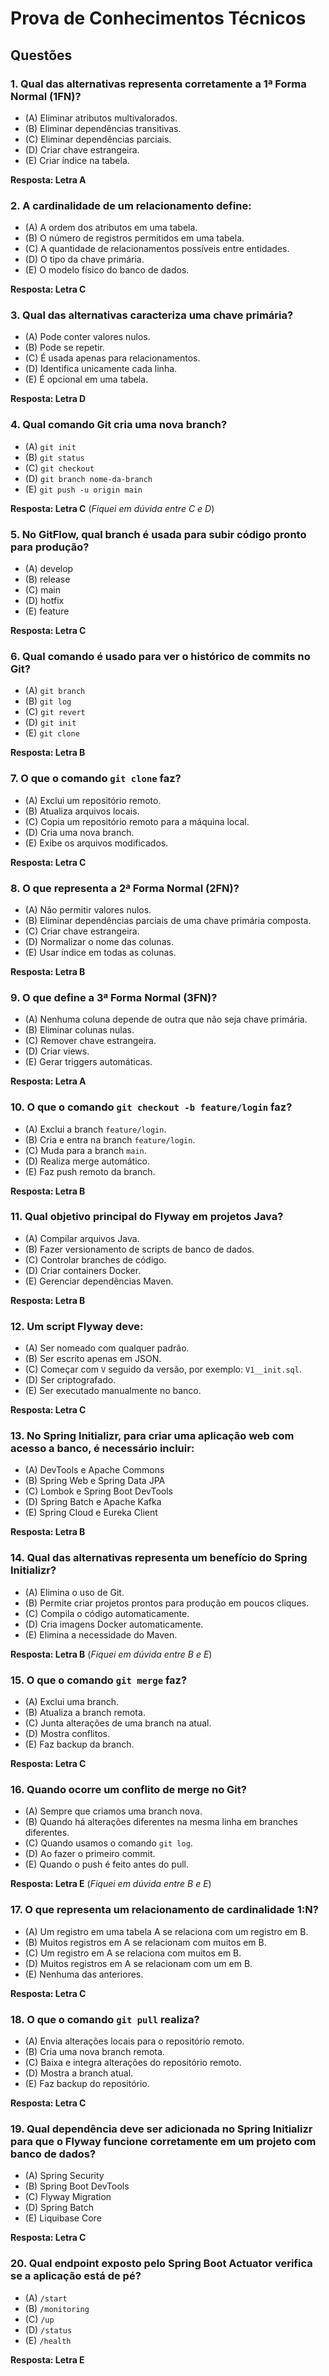 # Prova de Conhecimentos Técnicos

## Questões

### 1. Qual das alternativas representa corretamente a **1ª Forma Normal (1FN)**?
- (A) Eliminar atributos multivalorados.  
- (B) Eliminar dependências transitivas.  
- (C) Eliminar dependências parciais.  
- (D) Criar chave estrangeira.  
- (E) Criar índice na tabela.

**Resposta: Letra A**

### 2. A **cardinalidade** de um relacionamento define:
- (A) A ordem dos atributos em uma tabela.  
- (B) O número de registros permitidos em uma tabela.  
- (C) A quantidade de relacionamentos possíveis entre entidades.  
- (D) O tipo da chave primária.  
- (E) O modelo físico do banco de dados.

**Resposta: Letra C**

### 3. Qual das alternativas caracteriza uma **chave primária**?
- (A) Pode conter valores nulos.  
- (B) Pode se repetir.  
- (C) É usada apenas para relacionamentos.  
- (D) Identifica unicamente cada linha.  
- (E) É opcional em uma tabela.

**Resposta: Letra D**

### 4. Qual comando Git cria uma nova **branch**?
- (A) `git init`  
- (B) `git status`  
- (C) `git checkout`  
- (D) `git branch nome-da-branch`  
- (E) `git push -u origin main`

**Resposta: Letra C** (*Fiquei em dúvida entre C e D*)

### 5. No **GitFlow**, qual branch é usada para subir código pronto para produção?
- (A) develop  
- (B) release  
- (C) main  
- (D) hotfix  
- (E) feature

**Resposta: Letra C**

### 6. Qual comando é usado para **ver o histórico de commits** no Git?
- (A) `git branch`  
- (B) `git log`  
- (C) `git revert`  
- (D) `git init`  
- (E) `git clone`

**Resposta: Letra B**

### 7. O que o comando `git clone` faz?
- (A) Exclui um repositório remoto.  
- (B) Atualiza arquivos locais.  
- (C) Copia um repositório remoto para a máquina local.  
- (D) Cria uma nova branch.  
- (E) Exibe os arquivos modificados.

**Resposta: Letra C**

### 8. O que representa a **2ª Forma Normal (2FN)**?
- (A) Não permitir valores nulos.  
- (B) Eliminar dependências parciais de uma chave primária composta.  
- (C) Criar chave estrangeira.  
- (D) Normalizar o nome das colunas.  
- (E) Usar índice em todas as colunas.

**Resposta: Letra B**

### 9. O que define a **3ª Forma Normal (3FN)**?
- (A) Nenhuma coluna depende de outra que não seja chave primária.  
- (B) Eliminar colunas nulas.  
- (C) Remover chave estrangeira.  
- (D) Criar views.  
- (E) Gerar triggers automáticas.

**Resposta: Letra A**

### 10. O que o comando `git checkout -b feature/login` faz?
- (A) Exclui a branch `feature/login`.  
- (B) Cria e entra na branch `feature/login`.  
- (C) Muda para a branch `main`.  
- (D) Realiza merge automático.  
- (E) Faz push remoto da branch.

**Resposta: Letra B**

### 11. Qual objetivo principal do **Flyway** em projetos Java?
- (A) Compilar arquivos Java.  
- (B) Fazer versionamento de scripts de banco de dados.  
- (C) Controlar branches de código.  
- (D) Criar containers Docker.  
- (E) Gerenciar dependências Maven.

**Resposta: Letra B**

### 12. Um script Flyway deve:
- (A) Ser nomeado com qualquer padrão.  
- (B) Ser escrito apenas em JSON.  
- (C) Começar com `V` seguido da versão, por exemplo: `V1__init.sql`.  
- (D) Ser criptografado.  
- (E) Ser executado manualmente no banco.

**Resposta: Letra C**

### 13. No **Spring Initializr**, para criar uma aplicação web com acesso a banco, é necessário incluir:
- (A) DevTools e Apache Commons  
- (B) Spring Web e Spring Data JPA  
- (C) Lombok e Spring Boot DevTools  
- (D) Spring Batch e Apache Kafka  
- (E) Spring Cloud e Eureka Client

**Resposta: Letra B**

### 14. Qual das alternativas representa um benefício do **Spring Initializr**?
- (A) Elimina o uso de Git.  
- (B) Permite criar projetos prontos para produção em poucos cliques.  
- (C) Compila o código automaticamente.  
- (D) Cria imagens Docker automaticamente.  
- (E) Elimina a necessidade do Maven.

**Resposta: Letra B** (*Fiquei em dúvida entre B e E*)

### 15. O que o comando `git merge` faz?
- (A) Exclui uma branch.  
- (B) Atualiza a branch remota.  
- (C) Junta alterações de uma branch na atual.  
- (D) Mostra conflitos.  
- (E) Faz backup da branch.

**Resposta: Letra C**

### 16. Quando ocorre um **conflito de merge** no Git?
- (A) Sempre que criamos uma branch nova.  
- (B) Quando há alterações diferentes na mesma linha em branches diferentes.  
- (C) Quando usamos o comando `git log`.  
- (D) Ao fazer o primeiro commit.  
- (E) Quando o push é feito antes do pull.

**Resposta: Letra E** (*Fiquei em dúvida entre B e E*)

### 17. O que representa um relacionamento de cardinalidade **1:N**?
- (A) Um registro em uma tabela A se relaciona com um registro em B.  
- (B) Muitos registros em A se relacionam com muitos em B.  
- (C) Um registro em A se relaciona com muitos em B.  
- (D) Muitos registros em A se relacionam com um em B.  
- (E) Nenhuma das anteriores.

**Resposta: Letra C**

### 18. O que o comando `git pull` realiza?
- (A) Envia alterações locais para o repositório remoto.  
- (B) Cria uma nova branch remota.  
- (C) Baixa e integra alterações do repositório remoto.  
- (D) Mostra a branch atual.  
- (E) Faz backup do repositório.

**Resposta: Letra C**

### 19. Qual dependência deve ser adicionada no Spring Initializr para que o Flyway funcione corretamente em um projeto com banco de dados?
- (A) Spring Security  
- (B) Spring Boot DevTools  
- (C) Flyway Migration  
- (D) Spring Batch  
- (E) Liquibase Core

**Resposta: Letra C**

### 20. Qual endpoint exposto pelo Spring Boot Actuator verifica se a aplicação está de pé?
- (A) `/start`  
- (B) `/monitoring`  
- (C) `/up`  
- (D) `/status`  
- (E) `/health`

**Resposta: Letra E**